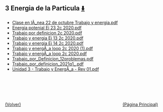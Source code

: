 
<html>
<body>
<h2>3 Energia de la Particula <a href="https://downgit.github.io/#/home?url=https://github.com/Apuntes-FIUBA/Apuntes-Electronica/tree/main/82 - Física/8201 - Fisica I/Clase en Linea/3 Energia de la Particula" style="font-size:20px">  ⬇️ </a></h2>
<ul>
    <li><a href="Clase en lÃ_nea 22 de octubre Trabajo y energia.pdf">Clase en lÃ_nea 22 de octubre Trabajo y energia.pdf</a></li>
    <li><a href="Energia potenial Ej 23 2c 2020.pdf">Energia potenial Ej 23 2c 2020.pdf</a></li>
    <li><a href="Trabajo por definicion 2c 2020.pdf">Trabajo por definicion 2c 2020.pdf</a></li>
    <li><a href="Trabajo y energia Ej 13 2c 2020.pdf">Trabajo y energia Ej 13 2c 2020.pdf</a></li>
    <li><a href="Trabajo y energia Ej 14 2c 2020.pdf">Trabajo y energia Ej 14 2c 2020.pdf</a></li>
    <li><a href="Trabajo y energÃ_a loop 2c 2020 (1).pdf">Trabajo y energÃ_a loop 2c 2020 (1).pdf</a></li>
    <li><a href="Trabajo y energÃ_a loop 2c 2020.pdf">Trabajo y energÃ_a loop 2c 2020.pdf</a></li>
    <li><a href="Trabajo_por_Definicion_12problemas.pdf">Trabajo_por_Definicion_12problemas.pdf</a></li>
    <li><a href="Trabajo_por_definicion_2021q1_.pdf">Trabajo_por_definicion_2021q1_.pdf</a></li>
    <li><a href="Unidad 3 - Trabajo y EnergÃ_a - Rev 01.pdf">Unidad 3 - Trabajo y EnergÃ_a - Rev 01.pdf</a></li>
</ul>
</body>
</html>






<br><br><br><br><br><a href="../" style="float: left">(Volver)</a> <a href="https://apuntes-fiuba.github.io/Apuntes-Electronica" style="float: right">(Página Principal)</a>
